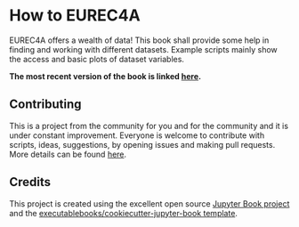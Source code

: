 # How to EUREC4A

EUREC4A offers a wealth of data! 
This book shall provide some help in finding and working with different datasets. Example scripts mainly show the access and basic plots of dataset variables. 

**The most recent version of the book is linked [here](https://eurec4a_staging.pages.gwdg.de/how_to_eurec4a/).**

## Contributing

This is a project from the community for you and for the community and it is under constant improvement. Everyone is welcome to contribute with scripts, ideas, suggestions, by opening issues and making pull requests. More details can be found [here](CONTRIBUTING.md).

## Credits

This project is created using the excellent open source [Jupyter Book project](https://jupyterbook.org/) and the [executablebooks/cookiecutter-jupyter-book template](https://github.com/executablebooks/cookiecutter-jupyter-book).

